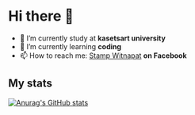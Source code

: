 # Hi there 👋
- 🔭 I’m currently study at **kasetsart university**
- 🌱 I’m currently learning **coding**
- 📫 How to reach me:  [Stamp Witnapat](https://www.facebook.com/witnapat) **on Facebook**

## My stats
  [![Anurag's GitHub stats](https://github-readme-stats.vercel.app/api?username=stamp465&show_icons=true&theme=merko)](https://github.com/anuraghazra/github-readme-stats)
